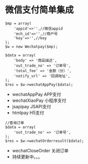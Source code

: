 # 微信支付简单集成
```
$mp = array(
    'appid'=>'',//微信appid
    'mch_id'=>'',//商户号
    'key'=>'',//key
);
$w = new Wechatpay($mp);

$data = array(
    'body' => '商品描述',
    'out_trade_no' => '订单号',
    'total_fee' => '金额（分）',
    'notify_url' => '回调地址',
);
$res = $w->wechatAppPay($data);
```
- wechatAppPay APP支付
- wechatXiaoPay 小程序支付
- jsapipay JSAPI支付
- htmlpay H5支付

```
//查询订单
$data = array(
    'out_trade_no' => '订单号',
);
$res = $w->wechatOrderresult($data);
```

- wechatCloseOrder 关闭订单
- 持续更新中。。。
